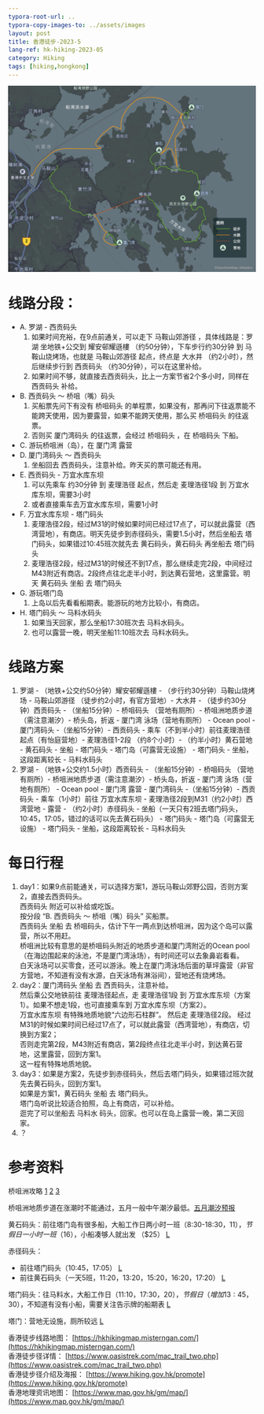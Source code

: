 ```yaml
---
typora-root-url: ..
typora-copy-images-to: ../assets/images
layout: post
title: 香港徒步-2023-5
lang-ref: hk-hiking-2023-05
category: Hiking
tags: [hiking,hongkong]
---
```


![地图](/assets/images/hk-hiking-2023-05-v2.png)

# 线路分段：
* A. 罗湖 - 西贡码头
  1. 如果时间充裕，在9点前通关，可以走下 马鞍山郊游径 ，具体线路是：罗湖 坐地铁+公交到 耀安邨耀遜樓 （约50分钟），下车步行约30分钟 到 马鞍山烧烤场，也就是 马鞍山郊游径 起点，终点是 大水井 （约2小时），然后继续步行到 西贡码头 （约30分钟），可以在这里补给。
  2. 如果时间不够，就直接去西贡码头，比上一方案节省2个多小时，同样在 西贡码头 补给。
* B. 西贡码头 ～ 桥咀（嘴）码头
  1. 买船票先问下有没有 桥咀码头 的单程票，如果没有，那再问下往返票能不能跨天使用，因为要露营，如果不能跨天使用，那么买 桥咀码头 的往返票。
  2. 否则买 厦门湾码头 的往返票，会经过 桥咀码头 ，在 桥咀码头 下船。
* C. 游玩桥咀洲（岛），在 厦门湾 露营
* D. 厦门湾码头 ～ 西贡码头
  1. 坐船回去 西贡码头，注意补给。昨天买的票可能还有用。
* E. 西贡码头 - 万宜水库东坝
  1. 可以先乘车 约30分钟 到 麦理浩径 起点，然后走 麦理浩径1段 到 万宜水库东坝，需要3小时
  2. 或者直接乘车去万宜水库东坝，需要1小时
* F. 万宜水库东坝 - 塔门码头
  1. 麦理浩径2段，经过M31的时候如果时间已经过17点了，可以就此露营（西湾营地），有商店。明天先徒步到赤径码头，需要1.5小时，然后坐船去 塔门码头，如果错过10:45班次就先去 黄石码头，黄石码头 再坐船去 塔门码头
  2. 麦理浩径2段，经过M31的时候还不到17点，那么继续走完2段，中间经过M43附近有商店。2段终点往北走半小时，到达黄石营地，这里露营。明天 黄石码头 坐船 去 塔门码头
* G. 游玩塔门岛
  1. 上岛以后先看看船期表。能游玩的地方比较小，有商店。
* H. 塔门码头 ～ 马料水码头
  1. 如果当天回家，那么坐船17:30班次去 马料水码头。
  2. 也可以露营一晚，明天坐船11:10班次去 马料水码头。


# 线路方案
1. 罗湖 - （地铁+公交约50分钟）耀安邨耀遜樓 - （步行约30分钟）马鞍山烧烤场 - 马鞍山郊游径 （徒步约2小时，有官方营地）- 大水井 - （徒步约30分钟）西贡码头 - （坐船15分钟）- 桥咀码头 （营地有厕所）- 桥咀洲地质步道（需注意潮汐）- 桥头岛，折返 - 厦门湾 泳场（营地有厕所） - Ocean pool - 厦门湾码头 -（坐船15分钟）- 西贡码头 - 乘车（不到半小时）前往麦理浩径起点（有怡庭营地）- 麦理浩径1-2段 （约8个小时）- （约半小时）黄石营地 - 黄石码头 - 坐船 - 塔门码头 - 塔门岛（可露营无设施） - 塔门码头 - 坐船，这段距离较长 - 马料水码头
2. 罗湖 - （地铁+公交约1.5小时）西贡码头 - （坐船15分钟）- 桥咀码头 （营地有厕所）- 桥咀洲地质步道（需注意潮汐）- 桥头岛，折返 - 厦门湾 泳场（营地有厕所） - Ocean pool - 厦门湾 露营 - 厦门湾码头 -（坐船15分钟）- 西贡码头 - 乘车（1小时）前往 万宜水库东坝 - 麦理浩径2段到M31（约2小时）西湾营地 - 露营 - （约2小时）赤径码头 - 坐船（一天只有2班去塔门码头，10:45，17:05，错过的话可以先去黄石码头） - 塔门码头 - 塔门岛（可露营无设施） - 塔门码头 - 坐船，这段距离较长 - 马料水码头

# 每日行程

1. day1：如果9点前能通关，可以选择方案1，游玩马鞍山郊野公园，否则方案2，直接去西贡码头。  
  西贡码头 附近可以补给或吃饭。  
  按分段 “B. 西贡码头 ～ 桥咀（嘴）码头” 买船票。  
  西贡码头 坐船 去 桥咀码头，估计下午一两点到达桥咀洲，因为这个岛可以露营，所以不用赶。  
  桥咀洲比较有意思的是桥咀码头附近的地质步道和厦门湾附近的Ocean pool （在海边围起来的泳池，不是厦门湾泳场），有时间还可以去象鼻岩看看。  
  白天泳场可以买零食，还可以游泳。晚上在厦门湾泳场后面的草坪露营（非官方营地，不知道有没有水源，白天泳场有淋浴间），营地还有烧烤场。  
2. day2：厦门湾码头 坐船 去 西贡码头，注意补给。  
  然后乘公交地铁前往 麦理浩径起点，走 麦理浩径1段 到 万宜水库东坝（方案1）。如果不想走1段，也可直接乘车到 万宜水库东坝（方案2）。  
  万宜水库东坝 有特殊地质地貌“六边形石柱群”。
  然后走 麦理浩径2段。
  经过M31的时候如果时间已经过17点了，可以就此露营（西湾营地），有商店，切换到方案2；  
  否则走完第2段，M43附近有商店，第2段终点往北走半小时，到达黄石营地，这里露营，回到方案1。  
  这一程有特殊地质地貌。
3. day3：如果是方案2，先徒步到赤径码头，然后去塔门码头，如果错过班次就先去黄石码头，回到方案1。  
  如果是方案1，黄石码头 坐船 去 塔门码头。  
  塔门岛听说比较适合拍照，岛上有商店，可以补给。  
  逛完了可以坐船去 马料水 码头，回家。也可以在岛上露营一晚，第二天回家。
4. ？


# 参考资料

桥咀洲攻略 [1](https://ppfocus.com/0/tr6211da2.html)  [2](https://www.iplayhk.com/%e8%a5%bf%e8%b2%a2-%e5%8d%8a%e6%9c%88%e7%81%a3-%ef%bc%8b-%e6%a9%8b%e5%92%80%e4%b8%80%e6%97%a5%e9%81%8a-%e4%ba%a4%e9%80%9a%e3%80%81%e8%a1%8c%e5%b1%b1%e3%80%81%e6%b2%99%e7%81%98-%e5%9c%96%e6%96%87/) [3](https://hk.news.yahoo.com/%E5%A4%8F%E5%A4%A9%E5%A5%BD%E5%8E%BB%E8%99%95%E4%B8%A8%E8%A5%BF%E8%B2%A2%E5%8D%8A%E6%9C%88%E7%81%A3%E4%B8%80%E6%97%A5%E9%81%8A-%E9%A6%99%E6%B8%AF%E6%9C%80%E7%BE%8E%E5%85%AC%E7%9C%BE%E6%B3%B3%E7%81%98%E4%B8%A8%E6%A9%8B%E5%92%80%E5%B7%9E%E4%B8%A8%E9%80%A3%E5%B3%B6%E6%B2%99%E6%B4%B2-085822751.html)

桥咀洲地质步道在涨潮时不能通过，五月一般中午潮汐最低。[五月潮汐预报](https://www.hko.gov.hk/tc/tide/predtide.htm?s=TMW&y=2023&m=05)

黄石码头：前往塔门岛有很多船，大船工作日两小时一班（8:30-18:30，$11），节假日一小时一班（$16），小船凑够人就出发 （$25） [L](https://www.hongkongd.com/sai-kung/64282/%E9%BB%83%E7%9F%B3%E7%A2%BC%E9%A0%AD/)

赤径码头：
* 前往塔门码头（10:45，17:05） [L](https://www.td.gov.hk/sc/transport_in_hong_kong/public_transport/ferries/kaito_services_map/service_details/index.html#k03) 
* 前往黄石码头（一天5班，11:20，13:20，15:20，16:20，17:20） [L](https://www.td.gov.hk/sc/transport_in_hong_kong/public_transport/ferries/kaito_services_map/service_details/index.html#k06) 

塔门码头：往马料水，大船工作日（11:10，17:30，$20），节假日（增加13:45，$30），不知道有没有小船，需要关注告示牌的船期表  [L](https://www.hongkongd.com/sai-kung/64460/%E5%A1%94%E9%96%80%E4%BA%A4%E9%80%9A/)

塔门：营地无设施，厕所较远 [L](https://hk.trip.com/blog/local-travel-tap-mun/)

香港徒步线路地图： [https://hkhikingmap.misterngan.com/](https://hkhikingmap.misterngan.com/)  
香港徒步径详情： [https://www.oasistrek.com/mac_trail_two.php](https://www.oasistrek.com/mac_trail_two.php)  
香港徒步径介绍及海报： [https://www.hiking.gov.hk/promote](https://www.hiking.gov.hk/promote)  
香港地理资讯地图： [https://www.map.gov.hk/gm/map/](https://www.map.gov.hk/gm/map/)  

